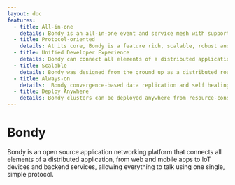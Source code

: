 ```yaml
---
layout: doc
features:
  - title: All-in-one
    details: Bondy is an all-in-one event and service mesh with support for both Pub-Sub and RPC communication patterns and secure multi-tenancy providing for the entire messaging requirements of a distributed system.
  - title: Protocol-oriented
    details: At its core, Bondy is a feature rich, scalable, robust and secure implementation of the open Web Application Messaging Protocol (WAMP). a  secure and multi-tenant messaging protocol that provides Routed RPC and Pub-Sub. No sidecars, no frameworks, your code.
  - title: Unified Developer Experience
    details: Bondy can connect all elements of a distributed application, all using a single protocol with and SDK available on the most popular programming languages. WAMP offers a peer-to-peer programming model that unlocks the potential of distributed applications.
  - title: Scalable
    details: Bondy was designed from the ground up as a distributed router, scaling horizontally to hundreds of nodes. Bondy is written in Erlang/OTP which offers unprecedented soft real-time, high concurrency and self-healing capabilities.
  - title: Always-on
    details:  Bondy convergence-based data replication and self healing capabilities allows it to be highly available even under network partitions, message loss and node failures.
  - title: Deploy Anywhere
    details: Bondy clusters can be deployed anywhere from resource-constrained AMD64/ARM64 edge devices to private, hybrid and public clouds running bare metal, virtualisation or containers. Bondy even allows edge clusters to sync with cloud clusters.
---
```


# Bondy
Bondy is an open source application networking platform that connects all elements of a distributed application, from web and mobile apps to IoT devices and backend services, allowing everything to talk using one single, simple protocol.